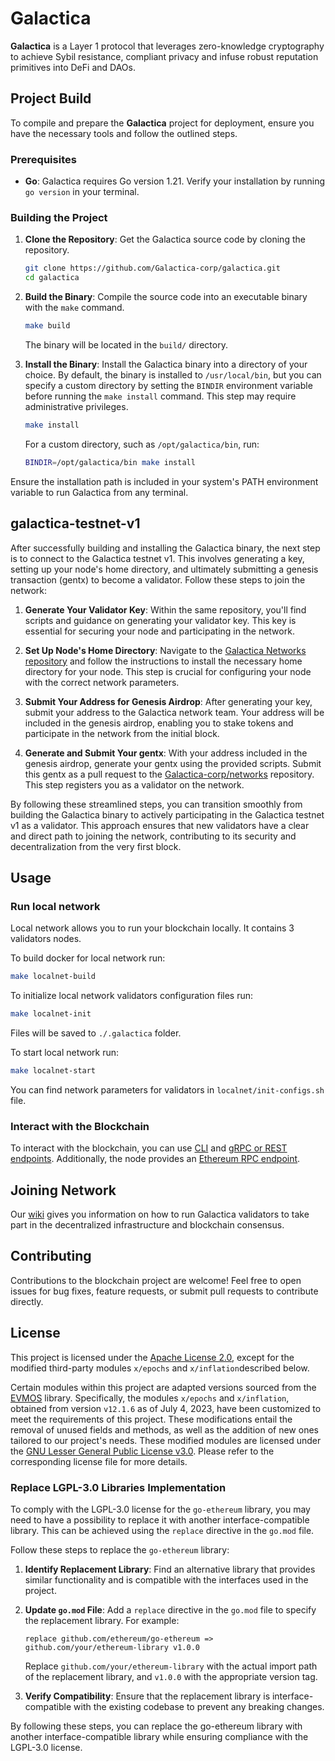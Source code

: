 # Galactica

**Galactica** is a Layer 1 protocol that leverages zero-knowledge cryptography to achieve Sybil resistance,
compliant privacy and infuse robust reputation primitives into DeFi and DAOs.

## Project Build

To compile and prepare the **Galactica** project for deployment, ensure you have the necessary tools and follow the outlined steps.

### Prerequisites

- **Go**: Galactica requires Go version 1.21. Verify your installation by running `go version` in your terminal.

### Building the Project

1. **Clone the Repository**: Get the Galactica source code by cloning the repository.

   ```sh
   git clone https://github.com/Galactica-corp/galactica.git
   cd galactica
   ```

2. **Build the Binary**: Compile the source code into an executable binary with the `make` command.

   ```sh
   make build
   ```

   The binary will be located in the `build/` directory.


3. **Install the Binary**: Install the Galactica binary into a directory of your choice. By default, the binary is installed to `/usr/local/bin`, but you can specify a custom directory by setting the `BINDIR` environment variable before running the `make install` command. This step may require administrative privileges.

   ```sh
   make install
   ```

   For a custom directory, such as `/opt/galactica/bin`, run:
   
   ```sh
   BINDIR=/opt/galactica/bin make install
   ```

Ensure the installation path is included in your system's PATH environment variable to run Galactica from any terminal.

## galactica-testnet-v1

After successfully building and installing the Galactica binary, the next step is to connect to the Galactica testnet v1. This involves generating a key, setting up your node's home directory, and ultimately submitting a genesis transaction (gentx) to become a validator. Follow these steps to join the network:

1. **Generate Your Validator Key**: Within the same repository, you'll find scripts and guidance on generating your validator key. This key is essential for securing your node and participating in the network.

2. **Set Up Node's Home Directory**: Navigate to the [Galactica Networks repository](https://github.com/Galactica-corp/networks) and follow the instructions to install the necessary home directory for your node. This step is crucial for configuring your node with the correct network parameters.

3. **Submit Your Address for Genesis Airdrop**: After generating your key, submit your address to the Galactica network team. Your address will be included in the genesis airdrop, enabling you to stake tokens and participate in the network from the initial block.

4. **Generate and Submit Your gentx**: With your address included in the genesis airdrop, generate your gentx using the provided scripts. Submit this gentx as a pull request to the [Galactica-corp/networks](https://github.com/Galactica-corp/networks) repository. This step registers you as a validator on the network.

By following these streamlined steps, you can transition smoothly from building the Galactica binary to actively participating in the Galactica testnet v1 as a validator. This approach ensures that new validators have a clear and direct path to joining the network, contributing to its security and decentralization from the very first block.

## Usage

### Run local network

Local network allows you to run your blockchain locally. It contains 3 validators nodes.

To build docker for local network run:

```sh
make localnet-build
```

To initialize local network validators configuration files run:

```sh
make localnet-init
```

Files will be saved to `./.galactica` folder.

To start local network run:

```sh
make localnet-start
```

You can find network parameters for validators in `localnet/init-configs.sh` file.

### Interact with the Blockchain

To interact with the blockchain, you can use [CLI](https://docs.cosmos.network/v0.50/learn/advanced/cli)
and [gRPC or REST endpoints](https://docs.cosmos.network/v0.50/learn/advanced/grpc_rest). Additionally, the node
provides an [Ethereum RPC endpoint](https://ethereum.org/en/developers/docs/apis/json-rpc).

## Joining Network

Our [wiki](https://github.com/Galactica-corp/galactica/wiki) gives you information on how to run Galactica validators to
take part in the decentralized infrastructure and blockchain consensus.

## Contributing

Contributions to the blockchain project are welcome! Feel free to open issues for bug fixes, feature requests, or submit
pull requests to contribute directly.

## License

This project is licensed under the [Apache License 2.0](LICENSE), except for the modified third-party modules `x/epochs`
and `x/inflation`described below.

Certain modules within this project are adapted versions sourced from
the [EVMOS](https://github.com/evmos/evmos/tree/v12.1.6) library. Specifically, the modules `x/epochs`
and `x/inflation`, obtained from version `v12.1.6` as of July 4, 2023, have been customized to meet the requirements of
this project. These modifications entail the removal of unused fields and methods, as well as the addition of new ones
tailored to our project's needs. These modified modules are licensed under
the [GNU Lesser General Public License v3.0](COPYING.LESSER). Please refer to the corresponding license file for more
details.

### Replace LGPL-3.0 Libraries Implementation

To comply with the LGPL-3.0 license for the `go-ethereum` library, you may need to have a possibility to replace it with
another interface-compatible library. This can be achieved using the `replace` directive in the `go.mod` file.

Follow these steps to replace the `go-ethereum` library:

1. **Identify Replacement Library**: Find an alternative library that provides similar functionality and is compatible
   with the interfaces used in the project.

2. **Update `go.mod` File**: Add a `replace` directive in the `go.mod` file to specify the replacement library. For
   example:

   ```
   replace github.com/ethereum/go-ethereum => github.com/your/ethereum-library v1.0.0
   ```

   Replace `github.com/your/ethereum-library` with the actual import path of the replacement library, and `v1.0.0` with
   the appropriate version tag.

3. **Verify Compatibility**: Ensure that the replacement library is interface-compatible with the existing codebase to
   prevent any breaking changes.

By following these steps, you can replace the go-ethereum library with another interface-compatible library while
ensuring compliance with the LGPL-3.0 license.
